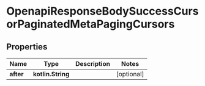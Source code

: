
# OpenapiResponseBodySuccessCursorPaginatedMetaPagingCursors

## Properties
Name | Type | Description | Notes
------------ | ------------- | ------------- | -------------
**after** | **kotlin.String** |  |  [optional]



